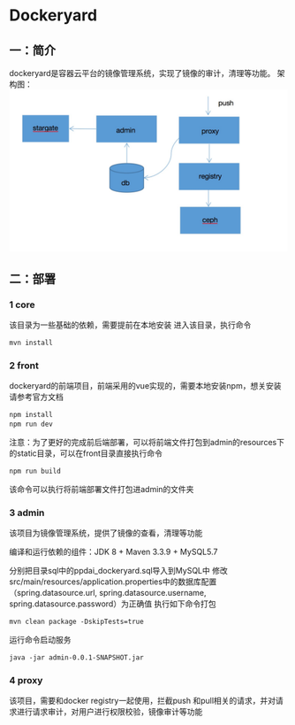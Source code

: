 # Dockeryard
## 一：简介
dockeryard是容器云平台的镜像管理系统，实现了镜像的审计，清理等功能。
架构图：
![avatar](jiagou.jpeg)

## 二：部署
### 1 core
该目录为一些基础的依赖，需要提前在本地安装
进入该目录，执行命令
```xml
mvn install
```
### 2 front
dockeryard的前端项目，前端采用的vue实现的，需要本地安装npm，想关安装请参考官方文档
```xml
npm install
npm run dev
```
注意：为了更好的完成前后端部署，可以将前端文件打包到admin的resources下的static目录，可以在front目录直接执行命令
```xml
npm run build
```
该命令可以执行将前端部署文件打包进admin的文件夹
### 3 admin
该项目为镜像管理系统，提供了镜像的查看，清理等功能

编译和运行依赖的组件：JDK 8 + Maven 3.3.9 + MySQL5.7

分别把目录sql中的ppdai_dockeryard.sql导入到MySQL中
修改src/main/resources/application.properties中的数据库配置（spring.datasource.url, spring.datasource.username, spring.datasource.password）为正确值
执行如下命令打包
```xml
mvn clean package -DskipTests=true
```
运行命令启动服务
```xml
java -jar admin-0.0.1-SNAPSHOT.jar
```

### 4 proxy
该项目，需要和docker registry一起使用，拦截push 和pull相关的请求，并对请求进行请求审计，对用户进行权限校验，镜像审计等功能



